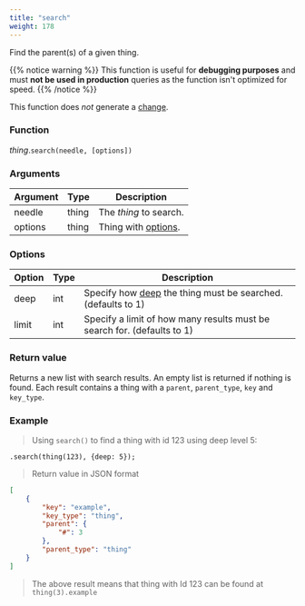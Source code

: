 ```yaml
---
title: "search"
weight: 178
---
```


Find the parent(s) of a given thing.

{{% notice warning %}}
This function is useful for **debugging purposes** and must **not be used in production** queries as the function isn't optimized for speed.
{{% /notice %}}

This function does *not* generate a [change](../../../overview/changes).

### Function

*thing*.`search(needle, [options])`

### Arguments

Argument | Type | Description
-------- | ---- | -----------
needle | thing | The _thing_ to search.
options | thing | Thing with [options](#options).

### Options

Option | Type | Description
------ | ---- | -----------
deep | int | Specify how [deep](../../collection-api/return/#deep) the thing must be searched. (defaults to 1)
limit | int | Specify a limit of how many results must be search for. (defaults to 1)

### Return value

Returns a new list with search results. An empty list is returned if nothing is found.
Each result contains a thing with a `parent`, `parent_type`, `key` and `key_type`.

### Example

> Using `search()` to find a thing with id 123 using deep level 5:

```thingsdb,syntax_only
.search(thing(123), {deep: 5});
```

> Return value in JSON format

```json
[
    {
        "key": "example",
        "key_type": "thing",
        "parent": {
            "#": 3
        },
        "parent_type": "thing"
    }
]
```

> The above result means that thing with Id 123 can be found at `thing(3).example`
